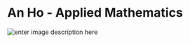 # An Ho - Applied Mathematics

![enter image description here](https://lh3.googleusercontent.com/IiB7Iwla2KnNCgDhzWMcs5icRRDixXHgVBU3DO6W69CPrs3wwPlybudKdKvFgZCmXGRLr_IOGnE)